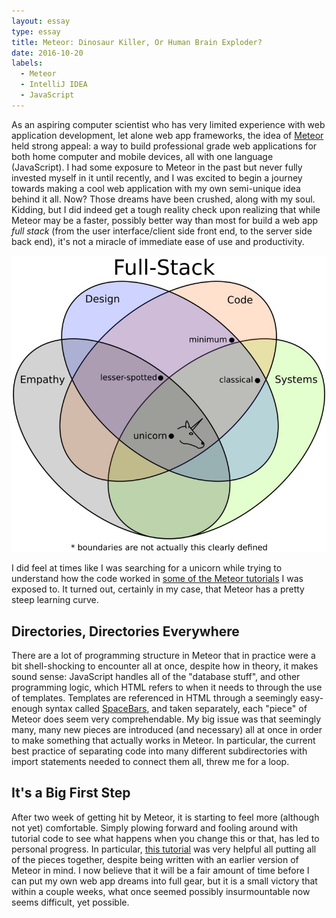 ```yaml
---
layout: essay
type: essay
title: Meteor: Dinosaur Killer, Or Human Brain Exploder?
date: 2016-10-20
labels:
  - Meteor
  - IntelliJ IDEA
  - JavaScript
---
```


As an aspiring computer scientist who has very limited experience with web application development, let alone web app frameworks, the idea of [Meteor](https://www.meteor.com/) held strong appeal: a way to build professional grade web applications for both home computer and mobile devices, all with one language (JavaScript).  I had some exposure to Meteor in the past but never fully invested myself in it until recently, and I was excited to begin a journey towards making a cool web application with my own semi-unique idea behind it all.  Now?  Those dreams have been crushed, along with my soul.  Kidding, but I did indeed get a tough reality check upon realizing that while Meteor may be a faster, possibly better way than most for build a web app *full stack* (from the user interface/client side front end, to the server side back end), it's not a miracle of immediate ease of use and productivity.

<img class="ui large right spaced image" src="../images/E48_fullstackVenn.jpg">

I did feel at times like I was searching for a unicorn while trying to understand how the code worked in [some of the  Meteor tutorials](http://courses.ics.hawaii.edu/ics314f16/morea/meteor-1/experience-meteor-blaze-tutorial.html) I was exposed to.  It turned out, certainly in my case, that Meteor has a pretty steep learning curve.

## Directories, Directories Everywhere

There are a lot of programming structure in Meteor that in practice were a bit shell-shocking to encounter all at once, despite how in theory, it makes sound sense: JavaScript handles all of the "database stuff", and other programming logic, which HTML refers to when it needs to through the use of templates.  Templates are referenced in HTML through a seemingly easy-enough syntax called [SpaceBars](http://blazejs.org/guide/spacebars.html), and taken separately, each "piece" of Meteor does seem very comprehendable.  My big issue was that seemingly many, many new pieces are introduced (and necessary) all at once in order to make something that actually works in Meteor.  In particular, the current best practice of separating code into many different subdirectories with import statements needed to connect them all, threw me for a loop.

## It's a Big First Step

After two week of getting hit by Meteor, it is starting to feel more (although not yet) comfortable.  Simply plowing forward and fooling around with tutorial code to see what happens when you change this or that, has led to personal progress.  In particular, [this tutorial](http://meteortips.com/first-meteor-tutorial/) was very helpful all putting all of the pieces together, despite being written with an earlier version of Meteor in mind.  I now believe that it will be a fair amount of time before I can put my own web app dreams into full gear, but it is a small victory that within a couple weeks, what once seemed possibly insurmountable now seems difficult, yet possible. 
